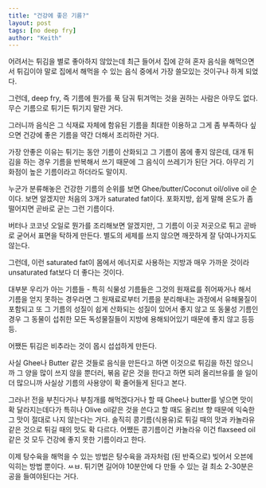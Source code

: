 ```yaml
---
title: "건강에 좋은 기름?"
layout: post
tags: [no deep fry]
author: "Keith"
---
```


어려서는 튀김을 별로 좋아하지 않았는데 최근 들어서 집에 갇혀 혼자 음식을 해먹으면서 튀김이야 말로 집에서 해먹을 수 있는 음식 중에서 가장 쓸모있는 것이구나 하게 되었다. 

그런데, deep fry, 즉 기름에 뭔가를 푹 담궈 튀겨먹는 것을 권하는 사람은 아무도 없다. 무슨 기름으로 튀기든 튀기지 말란 거다. 

그러니까 음식은 그 식재료 자체에 함유된 기름을 최대한 이용하고 그게 좀 부족하다 싶으면 건강에 좋은 기름을 약간 더해서 조리하란 거다. 

가장 안좋은 이유는 튀기는 동안 기름이 산화되고 그 기름이 몸에 좋지 않은데, 대개 튀김을 하는 경우 기름을 반복해서 쓰기 때문에 그 음식이 쓰레기가 된단 거다. 아무리 기화점이 높은 기름이라고 하더라도 말이지.

누군가 분류해놓은 건강한 기름의 순위를 보면 Ghee/butter/Coconut oil/olive oil 순이다. 보면 알겠지만 처음의 3개가 saturated fat이다. 포화지방, 쉽게 말해 온도가 좀 떨어지면 곧바로 굳는 그런 기름이다. 

버터나 코코넛 오일로 뭔가를 조리해보면 알겠지만, 그 기름이 이곳 저곳으로 튀고 곧바로 굳어서 표면을 탁하게 만든다. 별도의 세제를 쓰지 않으면 깨끗하게 잘 닦여나가지도 않는다.

그런데, 이런 saturated fat이 몸에서 에너지로 사용하는 지방과 매우 가까운 것이라 unsaturated fat보다 더 좋다는 것이다. 

대부분 우리가 아는 기름들 - 특히 식물성 기름들은 그것의 원재료를 쥐어짜거나 해서 기름을 얻지 못하는 경우라면 그 원재료로부터 기름을 분리해내는 과정에서 유해물질이 포함되고 또 그 기름의 성질이 쉽게 산화되는 성질이 있어서 좋지 않고 또 동물성 기름인 경우 그 동물이 섭취한 모든 독성물질들이 지방에 용해되어있기 때문에 좋지 않고 등등등.

어쨌든 튀김은 비추라는 것이 몹시 섭섭하게 만든다. 

사실 Ghee나 Butter 같은 것들로 음식을 만든다고 하면 이것으로 튀김을 하진 않으니까 그 양을 많이 쓰지 않을 뿐더러, 볶음 같은 것을 한다고 하면 되려 올리브유를 쓸 일이 더 많으니까 사실상 기름의 사용양이 확 줄어들게 된다고 본다. 

그러나! 전을 부친다거나 부침개를 해먹겠다거나 할 때 Ghee나 butter를 넣으면 맛이 확 달라지는데다가 특히나 Olive oil같은 것을 쓴다고 할 때도 올리브 향 때문에 익숙한 그 맛이 절대로 나지 않는다는 거다. 솔직히 콩기름(식용유)로 튀길 때의 맛과 카놀라유 같은 것으로 튀길 때의 맛도 확 다르다. 어쨌든 콩기름이건 카놀라유 이건 flaxseed oil 같은 것 모두 건강에 좋지 못한 기름이라고 한다.

이제 탕수육을 해먹을 수 있는 방법은 탕수육을 과자처럼 (된 반죽으로) 빚어서 오븐에 익히는 방법 뿐이다. ㅆㅂ. 튀기면 길어야 10분안에 다 만들 수 있는 걸 최소 2-30분은 공을 들여야된다는 거다.